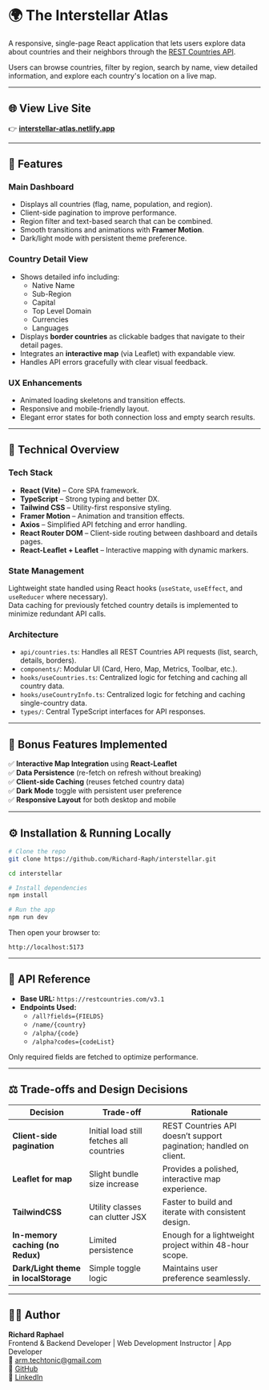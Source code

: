 
# 🌍 The Interstellar Atlas

A responsive, single-page React application that lets users explore data about countries and their neighbors through the [REST Countries API](https://restcountries.com/v3.1/).  

Users can browse countries, filter by region, search by name, view detailed information, and explore each country's location on a live map.

---

## 🌐 View Live Site  
👉 [**interstellar-atlas.netlify.app**](https://interstellar-atlas.netlify.app/)

---

## 🚀 Features

### **Main Dashboard**
- Displays all countries (flag, name, population, and region).  
- Client-side pagination to improve performance.  
- Region filter and text-based search that can be combined.  
- Smooth transitions and animations with **Framer Motion**.  
- Dark/light mode with persistent theme preference.  

### **Country Detail View**
- Shows detailed info including:
  - Native Name  
  - Sub-Region  
  - Capital  
  - Top Level Domain  
  - Currencies  
  - Languages  
- Displays **border countries** as clickable badges that navigate to their detail pages.  
- Integrates an **interactive map** (via Leaflet) with expandable view.  
- Handles API errors gracefully with clear visual feedback.  

### **UX Enhancements**
- Animated loading skeletons and transition effects.  
- Responsive and mobile-friendly layout.  
- Elegant error states for both connection loss and empty search results.  

---

## 🧠 Technical Overview

### **Tech Stack**
- **React (Vite)** – Core SPA framework.  
- **TypeScript** – Strong typing and better DX.  
- **Tailwind CSS** – Utility-first responsive styling.  
- **Framer Motion** – Animation and transition effects.  
- **Axios** – Simplified API fetching and error handling.  
- **React Router DOM** – Client-side routing between dashboard and details pages.  
- **React-Leaflet + Leaflet** – Interactive mapping with dynamic markers.  

### **State Management**
Lightweight state handled using React hooks (`useState`, `useEffect`, and `useReducer` where necessary).  
Data caching for previously fetched country details is implemented to minimize redundant API calls.

### **Architecture**
- `api/countries.ts`: Handles all REST Countries API requests (list, search, details, borders).  
- `components/`: Modular UI (Card, Hero, Map, Metrics, Toolbar, etc.).  
- `hooks/useCountries.ts`: Centralized logic for fetching and caching all country data.  
- `hooks/useCountryInfo.ts`: Centralized logic for fetching and caching single-country data.  
- `types/`: Central TypeScript interfaces for API responses.  

---

## 🧩 Bonus Features Implemented
✅ **Interactive Map Integration** using **React-Leaflet**  
✅ **Data Persistence** (re-fetch on refresh without breaking)  
✅ **Client-side Caching** (reuses fetched country data)  
✅ **Dark Mode** toggle with persistent user preference  
✅ **Responsive Layout** for both desktop and mobile  

---

## ⚙️ Installation & Running Locally

```bash
# Clone the repo
git clone https://github.com/Richard-Raph/interstellar.git

cd interstellar

# Install dependencies
npm install

# Run the app
npm run dev
```

Then open your browser to:
```
http://localhost:5173
```

---

## 🧭 API Reference

- **Base URL:** `https://restcountries.com/v3.1`  
- **Endpoints Used:**
  - `/all?fields={FIELDS}`
  - `/name/{country}`
  - `/alpha/{code}`
  - `/alpha?codes={codeList}`

Only required fields are fetched to optimize performance.

---

## ⚖️ Trade-offs and Design Decisions

| Decision | Trade-off | Rationale |
|-----------|------------|-----------|
| **Client-side pagination** | Initial load still fetches all countries | REST Countries API doesn’t support pagination; handled on client. |
| **Leaflet for map** | Slight bundle size increase | Provides a polished, interactive map experience. |
| **TailwindCSS** | Utility classes can clutter JSX | Faster to build and iterate with consistent design. |
| **In-memory caching (no Redux)** | Limited persistence | Enough for a lightweight project within 48-hour scope. |
| **Dark/Light theme in localStorage** | Simple toggle logic | Maintains user preference seamlessly. |

---

## 🧑‍💻 Author

**Richard Raphael**  
Frontend & Backend Developer | Web Development Instructor | App Developer  
📧 arm.techtonic@gmail.com  
🔗 [GitHub](https://github.com/Richard-Raph)  
🔗 [LinkedIn](https://www.linkedin.com/in/rich-tech123)
